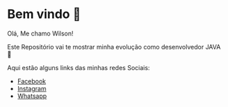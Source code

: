# Bem vindo :wave:

Olá, Me chamo Wilson!

Este Repositório vai te mostrar minha evolução como desenvolvedor JAVA :muscle:

Aqui estão alguns links das minhas redes Sociais:

- [Facebook](https://www.facebook.com/wilson.junior.1420354/)
- [Instagram](https://www.instagram.com/wrconsultoriatecnica_/)
- [Whatsapp](wa.me/message/WJRVNVDY7PLHO1)



